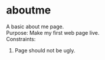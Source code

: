 aboutme
=======

A basic about me page.<br>
Purpose: Make my first web page live.<br>
Constraints:<br>
1. Page should not be ugly.
